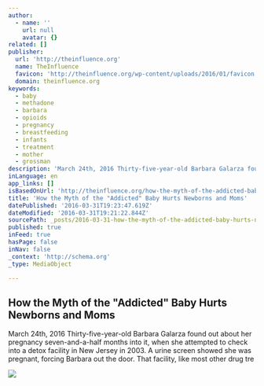 ```yaml
---
author:
  - name: ''
    url: null
    avatar: {}
related: []
publisher:
  url: 'http://theinfluence.org'
  name: TheInfluence
  favicon: 'http://theinfluence.org/wp-content/uploads/2016/01/favicon.png'
  domain: theinfluence.org
keywords:
  - baby
  - methadone
  - barbara
  - opioids
  - pregnancy
  - breastfeeding
  - infants
  - treatment
  - mother
  - grossman
description: 'March 24th, 2016 Thirty-five-year-old Barbara Galarza found out about her pregnancy seven-and-a-half months into it, when she attempted to check into a detox facility in New Jersey in 2003. A urine screen showed she was pregnant, forcing Barbara out the door. That facility, like most other drug tre'
inLanguage: en
app_links: []
isBasedOnUrl: 'http://theinfluence.org/how-the-myth-of-the-addicted-baby-hurts-newborns-and-moms/'
title: 'How the Myth of the "Addicted" Baby Hurts Newborns and Moms'
datePublished: '2016-03-31T19:23:47.619Z'
dateModified: '2016-03-31T19:21:22.844Z'
sourcePath: _posts/2016-03-31-how-the-myth-of-the-addicted-baby-hurts-newborns-and-moms.md
published: true
inFeed: true
hasPage: false
inNav: false
_context: 'http://schema.org'
_type: MediaObject

---
```

<article style=""><h1>How the Myth of the "Addicted" Baby Hurts Newborns and Moms</h1><p>March 24th, 2016 Thirty-five-year-old Barbara Galarza found out about her pregnancy seven-and-a-half months into it, when she attempted to check into a detox facility in New Jersey in 2003. A urine screen showed she was pregnant, forcing Barbara out the door. That facility, like most other drug tre</p><img src="http://theinfluence.org/wp-content/uploads/2016/03/baby.jpg" /></article>
